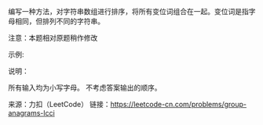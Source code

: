 编写一种方法，对字符串数组进行排序，将所有变位词组合在一起。变位词是指字母相同，但排列不同的字符串。

注意：本题相对原题稍作修改

示例:


说明：

所有输入均为小写字母。
不考虑答案输出的顺序。



来源：力扣（LeetCode）
链接：https://leetcode-cn.com/problems/group-anagrams-lcci
